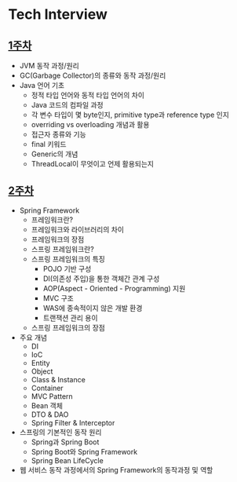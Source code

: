 # Tech Interview
## [1주차](https://github.com/ComputerScienceStudy/tech-interview/blob/main/STW/Week1.md)
- JVM 동작 과정/원리
- GC(Garbage Collector)의 종류와 동작 과정/원리
- Java 언어 기초
    - 정적 타입 언어와 동적 타입 언어의 차이
    - Java 코드의 컴파일 과정
    - 각 변수 타입이 몇 byte인지, primitive type과 reference type 인지
    - overriding vs overloading 개념과 활용
    - 접근자 종류와 기능
    - final 키워드
    - Generic의 개념
    - ThreadLocal이 무엇이고 언제 활용되는지

## [2주차](https://github.com/ComputerScienceStudy/tech-interview/blob/main/STW/Week2.md)
- Spring Framework
    - 프레임워크란?
    - 프레임워크와 라이브러리의 차이
    - 프레임워크의 장점
    - 스프링 프레임워크란?
    - 스프링 프레임워크의 특징
        - POJO 기반 구성
        - DI(의존성 주입)을 통한 객체간 관계 구성
        - AOP(Aspect - Oriented - Programming) 지원
        - MVC 구조
        - WAS에 종속적이지 않은 개발 환경
        - 트랜잭션 관리 용이
    - 스프링 프레임워크의 장점
- 주요 개념
    - DI
    - IoC
    - Entity
    - Object
    - Class & Instance
    - Container
    - MVC Pattern
    - Bean 객체
    - DTO & DAO
    - Spring Filter & Interceptor
- 스프링의 기본적인 동작 원리
    - Spring과 Spring Boot
    - Spring Boot와 Spring Framework
    - Spring Bean LifeCycle
- 웹 서비스 동작 과정에서의 Spring Framework의 동작과정 및 역할

